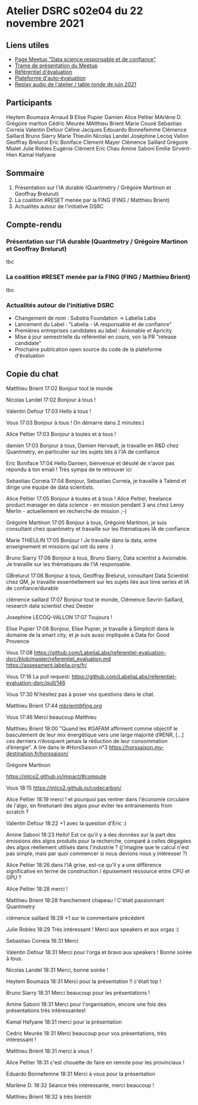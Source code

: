 # Atelier DSRC s02e04 du 22 novembre 2021

## Liens utiles

- [Page Meetup "Data science responsable et de confiance"](https://www.meetup.com/fr-FR/data-science-responsable-et-de-confiance/)
- [Trame de présentation du Meetup](https://docs.google.com/presentation/d/1m4kwe5X0pyoYJFaSUfcQWr56LrVMfy3zE2bAiiYJ6Zg/edit?usp=sharing)
- [Référentiel d'évaluation](https://github.com/LabeliaLabs/referentiel-evaluation-dsrc)
- [Plateforme d'auto-évaluation](https://assessment.labelia.org/)
- [Replay audio de l'atelier / table ronde de juin 2021](https://www.labelia.org/fr/replay-atelier-21062021)

## Participants

Heytem Boumaza 
Arnaud B 
Elise Pupier 
Damien
Alice Peltier
MArlène D. 
Grégoire mariton
Cédric Meurée
MAtthieu Brient 
Marie Couvé
Sebastiao Correia 
Valentin Defour
Céline Jacques 
Edouardo Bonnefemme
Clémence Saillard
Bruno Siarry
Marie Thieulin
Nicolas Landel 
Joséphine Lecoq Vallon 
Geoffray Brelurut
Eric Boniface
Clément Mayer
Clémence Saillard
Grégoire Mialet 
Julie Robles
Eugénie Clément
Eric Chau
Amine Saboni
Emilie Sirvent-Hien 
Kamal Hafyane

## Sommaire

1. Présentation sur l'IA durable (Quantmetry / Grégoire Martinon et Geoffray Brelurut)
1. La coalition #RESET menée par la FING (FING / Matthieu Brient)
1. Actualités autour de l'initiative DSRC

## Compte-rendu

### Présentation sur l'IA durable (Quantmetry / Grégoire Martinon et Geoffray Brelurut)

tbc

### La coalition #RESET menée par la FING (FING / Matthieu Brient)

tbc

### Actualités autour de l'initiative DSRC

- Changement de nom : Substra Foundation -> Labelia Labs
- Lancement du Label : "Labelia - IA responsable et de confiance"
- Premières entreprises candidates au label : Axionable et Apricity
- Mise à jour semestrielle du référentiel en cours, voir la PR "release candidate"
- Prochaine publication open source du code de la plateforme d'évaluation

## Copie du chat

Matthieu Brient
17:02
Bonjour tout le monde 

Nicolas Landel
17:02
Bonjour à tous !

Valentin Defour
17:03
Hello à tous !

Vous
17:03
Bonjour à tous ! On démarre dans 2 minutes:)

Alice Peltier
17:03
Bonjour à toutes et à tous !

damien
17:03
Bonjour à tous, Damien Hervault, je travaille en R&D chez Quantmetry, en particulier sur les sujets liés à l'IA de confiance

Eric Boniface
17:04
Hello Damien, bienvenue et désolé de n'avoir pas répondu à ton email ! Très sympa de te retrouver ici

Sebastiao Correia
17:04
Bonjour, Sebastiao Correia, je travaille à Talend et dirige une équipe de data scientists. 

Alice Peltier
17:05
Bonjour à toutes et à tous ! Alice Peltier, freelance product manager en data science - en mission pendant 3 ans chez Leroy Merlin - actuellement en recherche de mission ;-)

Grégoire Martinon
17:05
Bonjour à tous, Grégoire Martinon, je suis consultant chez quantmetry et travaille sur les thématiques IA de confiance

Marie THIEULIN
17:05
Bonjour ! Je travaille dans la data, entre enseignement et missions qui ont du sens :)

Bruno Siarry
17:06
Bonjour à tous, Bruno Siarry, Data scientist à Axionable. Je travaille sur les thématiques de l'IA responsable.

GBrelurut
17:06
Bonjour à tous, Geoffray Brelurut, consultant Data Scientist chez QM,  je travaille essentiellement sur les sujets liés aux time series et IA de confiance/durable

clémence saillard
17:07
Bonjour tout le monde, Clémence Sevrin-Saillard, research data scientist chez Deezer

Josephine LECOQ-VALLON
17:07
Toujours !

Elise Pupier
17:08
Bonjour, Elise Pupier, je travaille à Simpliciti dans le domaine de la smart city, et je suis aussi impliquée à Data for Good Provence

Vous
17:08
https://github.com/LabeliaLabs/referentiel-evaluation-dsrc/blob/master/referentiel_evaluation.md
https://assessment.labelia.org/fr/

Vous
17:16
La pull request: https://github.com/LabeliaLabs/referentiel-evaluation-dsrc/pull/146

Vous
17:30
N'hésitez pas à poser vos questions dans le chat.

Matthieu Brient
17:44
mbrient@fing.org

Vous
17:46
Merci beaucoup Matthieu

Matthieu Brient
18:00
"Quand les #GAFAM affirment comme objectif le basculement de leur mix énergétique vers une large majorité d’#ENR, [...] ces derniers n’évoquent jamais la réduction de leur consommation d’énergie". A lire dans le #HorsSaison n°3 https://horssaison.my-destination.fr/horssaison/

Grégoire Martinon

https://mlco2.github.io/impact/#compute

Vous
18:15
https://mlco2.github.io/codecarbon/

Alice Peltier
18:19
merci ! et pourquoi pas rentrer dans l'économie circulaire de l'algo, en finetunant des algos pour éviter les entrainements from scratch ?

Valentin Defour
18:22
+1 avec la question d'Eric :)

Amine Saboni
18:23
Hello! Est ce qu'il y a des données sur la part des émissions des algos produits pour la recherche, comparé à celles dégagées des algos réellement utilisés dans l'industrie ? (j'imagine que le calcul n'est pas simple, mais par quoi commencer si nous devions nous y intéresser ?)

Alice Peltier
18:26
dans l'IA grise, est-ce qu'il y a une différence significative en terme de construction / épuisement ressource entre CPU et GPU ? 

Alice Peltier
18:28
merci !

Matthieu Brient
18:28
franchement chapeau ! C'était passionnant Quantmetry 

clémence saillard
18:29
+1 sur le commentaire précédent

Julie Robles
18:29
Très intéressant ! Merci aux speakers et aux orgas :)

Sebastiao Correia
18:31
Merci

Valentin Defour
18:31
Merci pour l'orga et bravo aux speakers ! Bonne soirée à tous.

Nicolas Landel
18:31
Merci, bonne soirée !

Heytem Boumaza
18:31
Merci pour la présentation !! c'était top !

Bruno Siarry
18:31
Merci beaucoup pour les présentations ! 

Amine Saboni
18:31
Merci pour l'organisation, encore une fois des présentations très intéressantes!

Kamal Hafyane
18:31
merci pour la présentation 

Cedric Meurée
18:31
Merci beaucoup pour vos présentations, très intéressant !

Matthieu Brient
18:31
merci à vous ! 

Alice Peltier
18:31
c'est chouette de faire en remote pour les provinciaux !

Eduardo Bonnefemne
18:31
Merci à vous pour la présentation

Marlène D.
18:32
Séance très intéressante, merci beaucoup !

Matthieu Brient
18:32
à très bientôt